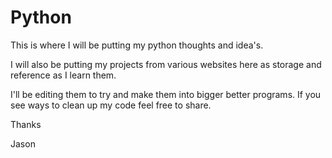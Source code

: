 # Python

This is where I will be putting my 
python thoughts and idea's.

I will also be putting my projects from various
websites here as storage and reference as I learn them.

I'll be editing them to try and make them into bigger better programs. If you see ways to clean up my code feel free to share. 



Thanks

Jason
